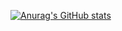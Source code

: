 [![Anurag's GitHub stats](https://github-readme-stats.vercel.app/api?username=aliaa80&theme=github_dark&show_icons=true&count_private=true&include_all_commits=true)](https://github.com/anuraghazra/github-readme-stats)
